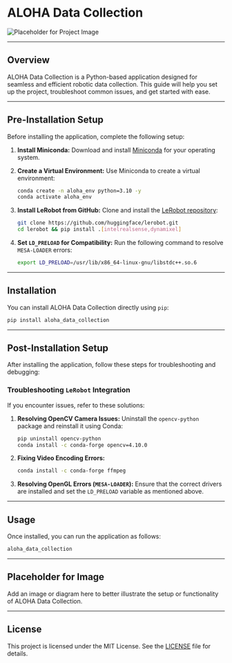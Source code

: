 
# **ALOHA Data Collection**

![Placeholder for Project Image](#)  

---

## **Overview**
ALOHA Data Collection is a Python-based application designed for seamless and efficient robotic data collection. This guide will help you set up the project, troubleshoot common issues, and get started with ease.

---

## **Pre-Installation Setup**

Before installing the application, complete the following setup:

1. **Install Miniconda:**
   Download and install [Miniconda](https://docs.conda.io/en/latest/miniconda.html) for your operating system.

2. **Create a Virtual Environment:**
   Use Miniconda to create a virtual environment:
   ```bash
   conda create -n aloha_env python=3.10 -y
   conda activate aloha_env
   ```

3. **Install LeRobot from GitHub:**
   Clone and install the [LeRobot repository](https://github.com/huggingface/lerobot):
   ```bash
   git clone https://github.com/huggingface/lerobot.git
   cd lerobot && pip install .[intelrealsense,dynamixel]
   ```

4. **Set `LD_PRELOAD` for Compatibility:**
   Run the following command to resolve `MESA-LOADER` errors:
   ```bash
   export LD_PRELOAD=/usr/lib/x86_64-linux-gnu/libstdc++.so.6
   ```

---

## **Installation**

You can install ALOHA Data Collection directly using `pip`:

```bash
pip install aloha_data_collection
```

---

## **Post-Installation Setup**

After installing the application, follow these steps for troubleshooting and debugging:

### **Troubleshooting `LeRobot` Integration**
If you encounter issues, refer to these solutions:

1. **Resolving OpenCV Camera Issues:**
   Uninstall the `opencv-python` package and reinstall it using Conda:
   ```bash
   pip uninstall opencv-python
   conda install -c conda-forge opencv=4.10.0
   ```

2. **Fixing Video Encoding Errors:**
   ```bash
   conda install -c conda-forge ffmpeg
   ```

3. **Resolving OpenGL Errors (`MESA-LOADER`):**
   Ensure that the correct drivers are installed and set the `LD_PRELOAD` variable as mentioned above.

---

## **Usage**

Once installed, you can run the application as follows:
```bash
aloha_data_collection
```

---

## **Placeholder for Image**

Add an image or diagram here to better illustrate the setup or functionality of ALOHA Data Collection.

---

## **License**

This project is licensed under the MIT License. See the [LICENSE](LICENSE) file for details.
